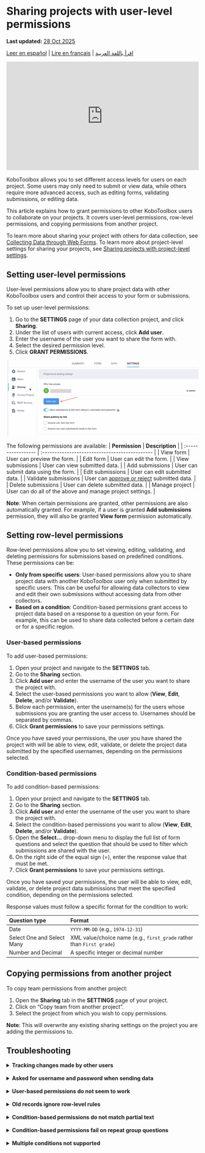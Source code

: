 # Sharing projects with user-level permissions
**Last updated:** <a href="https://github.com/kobotoolbox/docs/blob/01270a828ec846731411368326ba58114adda98e/source/managing_permissions.md" class="reference">28 Oct 2025</a>

<a href="es/managing_permissions.html">Leer en español</a> | <a href="fr/managing_permissions.html">Lire en français</a> | <a href="ar/managing_permissions.html">اقرأ باللغة العربية</a>

<iframe src="https://www.youtube.com/embed/WnCNuxgaMoQ?si=bktZdlug2uBKUyzq" style="width: 100%; aspect-ratio: 16 / 9; height: auto; border: 0;" title="YouTube video player" frameborder="0" allow="accelerometer; autoplay; clipboard-write; encrypted-media; gyroscope; picture-in-picture; web-share" allowfullscreen></iframe>

KoboToolbox allows you to set different access levels for users on each project. Some users may only need to submit or view data, while others require more advanced access, such as editing forms, validating submissions, or editing data.

This article explains how to grant permissions to other KoboToolbox users to collaborate on your projects. It covers user-level permissions, row-level permissions, and copying permissions from another project.

<p class="note">
To learn more about sharing your project with others for data collection, see <a href="https://support.kobotoolbox.org/data_through_webforms.html">Collecting Data through Web Forms</a>. To learn more about project-level settings for sharing your projects, see <a href="https://support.kobotoolbox.org/project_sharing_settings.html">Sharing projects with project-level settings</a>.
</p>

## Setting user-level permissions

User-level permissions allow you to share project data with other KoboToolbox users and control their access to your form or submissions. 

To set up user-level permissions:
1. Go to the **SETTINGS** page of your data collection project, and click **Sharing**.
2. Under the list of users with current access, click **Add user**.
3. Enter the username of the user you want to share the form with.
4. Select the desired permission level.
5. Click **GRANT PERMISSIONS**.

![Adding a user](images/managing_permissions/add_user.png)

The following permissions are available:
| **Permission**    | **Description**                                |
| :----------------- | :--------------------------------------------- |
| View form               | User can preview the form.                                  |
| Edit form      | User can edit the form.                                  |
| View submissions           | User can view submitted data.           |
| Add submissions           | User can submit data using the form.         |
| Edit submissions         | User can edit submitted data.           |
| Validate submissions | User can [approve or reject](https://support.kobotoolbox.org/record_validation.html) submitted data. |
| Delete submissions         | User can delete submitted data.        |
| Manage project      | User can do all of the above and manage project settings.                  |

<p class="note">
<strong>Note</strong>: When certain permissions are granted, other permissions are also automatically granted. For example, if a user is granted <strong>Add submissions</strong> permission, they will also be granted <strong>View form</strong> permission automatically.
</p>

## Setting row-level permissions

Row-level permissions allow you to set viewing, editing, validating, and deleting permissions for submissions based on predefined conditions. These permissions can be:

- **Only from specific users**: User-based permissions allow you to share project data with another KoboToolbox user only when submitted by specific users. This can be useful for allowing data collectors to view and edit their own submissions without accessing data from other collectors.
- **Based on a condition**: Condition-based permissions grant access to project data based on a response to a question on your form. For example, this can be used to share data collected before a certain date or for a specific region.

### User-based permissions

To add user-based permissions:

1. Open your project and navigate to the **SETTINGS** tab.
2. Go to the **Sharing** section.
3. Click **Add user** and enter the username of the user you want to share the project with.
4. Select the user-based permissions you want to allow (**View**, **Edit**, **Delete**, and/or **Validate**).
5. Below each permission, enter the username(s) for the users whose submissions you are granting the user access to. Usernames should be separated by commas.
6. Click **Grant permissions** to save your permissions settings.

Once you have saved your permissions, the user you have shared the project with will be able to view, edit, validate, or delete the project data submitted by the specified usernames, depending on the permissions selected.

### Condition-based permissions

To add condition-based permissions:

1. Open your project and navigate to the **SETTINGS** tab.
2. Go to the **Sharing** section.
3. Click **Add user** and enter the username of the user you want to share the project with.
4. Select the condition-based permissions you want to allow (**View**, **Edit**, **Delete**, and/or **Validate**).
5. Open the **Select…** drop-down menu to display the full list of form questions and select the question that should be used to filter which submissions are shared with the user.
6. On the right side of the equal sign (=), enter the response value that must be met.
7. Click **Grant permissions** to save your permissions settings.
   
Once you have saved your permissions, the user will be able to view, edit, validate, or delete project data submissions that meet the specified condition, depending on the permissions selected.

Response values must follow a specific format for the condition to work:

| **Question type**    | **Format**                                |
| :----------------- | :--------------------------------------------- |
| Date               | <code>YYYY-MM-DD</code> (e.g., <code>1974-12-31</code>)                                  |
| Select One and Select Many      | XML value/choice name (e.g., <code>first_grade</code> rather than <code>First grade</code>)                                   |
| Number and Decimal           | A specific integer or decimal number            |

## Copying permissions from another project

To copy team permissions from another project:

1. Open the **Sharing** tab in the **SETTINGS** page of your project.
2. Click on “Copy team from another project”.
3. Select the project from which you wish to copy permissions.

<p class="note">
<strong>Note</strong>: This will overwrite any existing sharing settings on the project you are adding the permissions to.
</p>

## Troubleshooting

<details>
<summary><strong>Tracking changes made by other users</strong></summary>
KoboToolbox keeps <a href="https://support.kobotoolbox.org/activity_logs.html">Activity Logs</a> that show a complete timeline of account and project actions. <strong>Project History Logs</strong> record every modification inside a project—uploads, edits, deletions, and submissions—so you can trace changes, assign responsibility, and pinpoint when problems began.
</details>
<br>
<details>
<summary><strong>Asked for username and password when sending data</strong></summary>
If a sign-in pop-up appears when you try to submit, the project is set to <a href="https://support.kobotoolbox.org/project_sharing_settings.html">require authentication</a> for data collection. In this case, you can submit data only if your account has Add submissions permission. Enter your KoboToolbox username and password to continue.
</details>
<br>
<details>
<summary><strong>User-based permissions do not seem to work</strong></summary>
User-based permissions apply only when <a href="https://support.kobotoolbox.org/project_sharing_settings.html">authentication is required</a> and each submission carries a username. Open the project <strong>FORM</strong> tab and turn off “Allow submissions to this form without a username and password” under <strong>Collect data</strong>.
</details>
<br>
<details>
<summary><strong>Old records ignore row-level rules</strong></summary>
Submissions made before <a href="https://support.kobotoolbox.org/project_sharing_settings.html">authentication was required</a> may not have a username attached, so user-based rules cannot filter them. 
</details>
<br>
<details>
<summary><strong>Condition-based permissions do not match partial text</strong></summary>
The filter must include the exact response value. For example, filtering on <code>developer</code> will not match <code>software_developer</code>. Write the full value you expect, or adjust your form so the exact value is captured.
</details>
<br>
<details>
<summary><strong>Condition-based permissions fail on repeat group questions</strong></summary>
Filters cannot look inside a repeat group because one submission can hold several different answers. If you need this, see the Community Forum post <a href="https://community.kobotoolbox.org/t/condition-based-permissions-from-a-repeat-group-value/59449">Condition-Based Permissions Using a Repeat Group Value</a> for a spreadsheet workaround.
</details>
<br>
<details>
<summary><strong>Multiple conditions not supported</strong></summary>
Condition-based permissions accept only one condition. If you need to set permissions based on multiple conditions, consider creating a condition-based calculation in your form that yields a single value for filtering.
</details>

